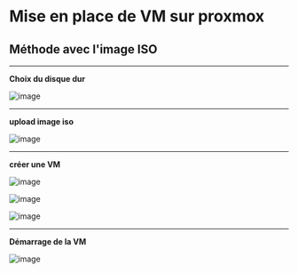 # Mise en place de VM sur proxmox

## **Méthode avec l'image ISO**   
___

**Choix du disque dur**  

![image](https://github.com/techerbeatrice/mise_en_place_de-VM_proxmox/assets/138071140/0afdec68-4d6d-4bb7-94ed-304a49452d64)
___

**upload image iso**  

![image](https://github.com/techerbeatrice/mise_en_place_de-VM_proxmox/assets/138071140/c7badb15-dbd3-42d7-863b-2cd538a19b54)
___

**créer une VM**  

![image](https://github.com/techerbeatrice/mise_en_place_de-VM_proxmox/assets/138071140/c2c210d9-03f7-4e6d-87c2-3a06317ffafe)

![image](https://github.com/techerbeatrice/mise_en_place_de-VM_proxmox/assets/138071140/300cc6f4-1a24-43ac-b96b-a9bc7bab9dea)

![image](https://github.com/techerbeatrice/mise_en_place_de-VM_proxmox/assets/138071140/2acf0ae1-12e8-4bee-a4e4-bbb81a97b2cc)

___

**Démarrage de la VM**   

![image](https://github.com/techerbeatrice/mise_en_place_de-VM_proxmox/assets/138071140/d9d8c724-bc9c-40ed-aa31-8caa9a9c418f)


